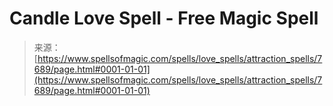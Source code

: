 <!--yml
category: 未分类
date: 2024-06-12 18:42:46
-->

# Candle Love Spell - Free Magic Spell

> 来源：[https://www.spellsofmagic.com/spells/love_spells/attraction_spells/7689/page.html#0001-01-01](https://www.spellsofmagic.com/spells/love_spells/attraction_spells/7689/page.html#0001-01-01)